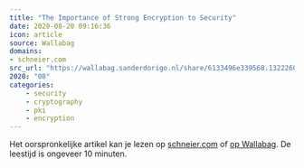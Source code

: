 ```yaml
---
title: "The Importance of Strong Encryption to Security"
date: 2020-08-20 09:16:36
icon: article
source: Wallabag
domains:
- schneier.com
src_url: "https://wallabag.sanderdorigo.nl/share/6133496e339568.13222607"
2020: "08"
categories:
    - security
    - cryptography
    - pki
    - encryption
---
```

Het oorspronkelijke artikel kan je lezen op [schneier.com](https://www.schneier.com/blog/archives/2016/02/the_importance_.html) of [op Wallabag](https://wallabag.sanderdorigo.nl/share/6133496e339568.13222607). De leestijd is ongeveer 10 minuten.